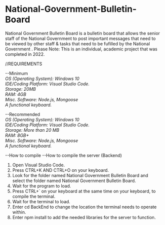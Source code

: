 # National-Government-Bulletin-Board
National Government Bulletin Board is a bulletin board that allows the senior staff of the National Government to post important messages that need to be viewed by other staff  &amp; tasks that need to be fufilled by the National Government . Please Note: This is an individual, academic project that was completed in 2022.

//REQUIREMENTS

--Minimum\
*OS (Operating System): Windows 10\
IDE/Coding Platform: Visual Studio Code.\
Storage: 20MB\
RAM: 4GB\
Misc. Software: Node.js, Mongoose\
A functional keyboard.* 

--Recommended\
*OS (Operating System): Windows 10\
IDE/Coding Platform: Visual Studio Code.\
Storage: More than 20 MB\
RAM: 8GB+\
Misc. Software: Node.js, Mongoose\
A functional keyboard.*

--How to compile
--How to compile the server (Backend)
1. Open Visual Studio Code.
2. Press CTRL+K AND CTRL+O on your keyboard.
3. Look for the folder named National Government Bulletin Board and select the folder named National Government Bulletin Board.
4. Wait for the program to load.
5. Press CTRL+` on your keyboard at the same time on your keyboard, to compile the terminal.
6. Wait for the terminal to load.
7. Enter cd BackEnd to change the location the terminal needs to operate within.
8. Enter npm install to add the needed libraries for the server to function.

